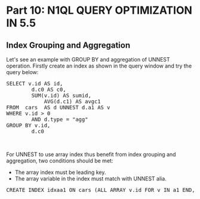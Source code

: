 # Part 10: N1QL QUERY OPTIMIZATION IN 5.5

## Index Grouping and Aggregation

Let's see an example with GROUP BY and aggregation of UNNEST operation.
Firstly create an index as shown in the query window and try the query below:
<br>
<pre>
SELECT v.id AS id, 
		d.c0 AS c0, 
		SUM(v.id) AS sumid,
       		AVG(d.c1) AS avgc1
FROM  cars  AS d UNNEST d.a1 AS v
WHERE v.id > 0 
		AND d.type = "agg"
GROUP BY v.id, 
		d.c0
</pre>
<br>

For UNNEST to use array index thus benefit from index grouping and aggregation, two conditions should be met:

- The array index must be leading key.
- The array variable in the index must match with UNNEST alia.

<pre id="example">
CREATE INDEX idxaa1 ON cars (ALL ARRAY v.id FOR v IN a1 END, c0, c1) WHERE type = "agg";
</pre>
